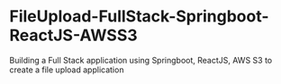 # FileUpload-FullStack-Springboot-ReactJS-AWSS3
Building a Full Stack application using Springboot, ReactJS, AWS S3 to create a file upload application
